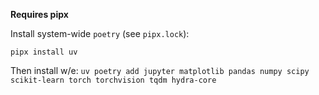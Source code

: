 **Requires pipx**

Install system-wide `poetry` (see `pipx.lock`):

`pipx install uv`

Then install w/e:
`uv poetry add jupyter matplotlib pandas numpy scipy scikit-learn torch torchvision tqdm hydra-core`
